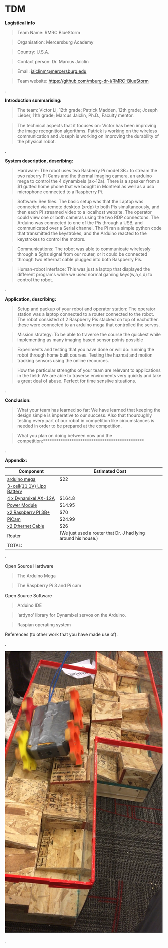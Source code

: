 # TDM

**Logistical info**

>Team Name: RMRC BlueStorm

>Organisation: Mercersburg Academy

>Country: U.S.A.

>Contact person: Dr. Marcus Jaiclin

>Email:  jaiclinm@mercersburg.edu 

>Team website: https://github.com/mburg-dr-j/RMRC-BlueStorm

.





**Introduction summarising:**

>The team: Victor Li, 12th grade; Patrick Madden, 12th grade; Joseph Lieber, 11th grade; Marcus Jaiclin, Ph.D., Faculty mentor. 


>The technical aspects that it focuses on: Victor has been improving the image recognition algorithms. Patrick is working on the wireless communication and Joseph is working on improving the durability of the physical robot.


.




**System description, describing:**

>Hardware: The robot uses two Rasberry Pi model 3B+ to stream the two raberry Pi Cams and the thermal imaging camera, an arduino mega to control the 4 dynamixels (ax-12a). There is a speaker from a $1 gutted home phone that we bought in Montreal as well as a usb microphone connected to a Raspberry Pi.

>Software: See files.  The basic setup was that the Laptop was connected via remote desktop (xrdp) to both Pis simultaneously, and then each Pi streamed video to a localhost website.  The operator could view one or both cameras using the two RDP connectons.  The Arduino was connected to one of the Pis through a USB, and communicated over a Serial channel.  The Pi ran a simple python code that transmitted the keystrokes, and the Arduino reacted to the keystrokes to control the motors.

>Communications: The robot was able to communicate wirelessly through a 5ghz signal from our router, or it could be connected through two ethernat cable plugged into both Raspberry Pis.

>Human-robot interface: This was just a laptop that displayed the different programs while we used normal gaming keys(w,a,s,d) to control the robot.


.



**Application, describing:**

>Setup and packup of your robot and operator station: The operator station was a laptop connected to a router connected to the robot. The robot consisted of 2 Raspberry Pis stacked on top of eachother. these were connected to an arduino mega that controlled the servos.

>Mission strategy: To be able to traverse the course the quickest while implementing as many imaging based sensor points possible

>Experiments and testing that you have done or will do: running the robot through home built courses. Testing the hazmat and motion tracking sensors using the online recources.

>How the particular strengths of your team are relevant to applications in the field: We are able to traverse enviroments very quickly and take a great deal of abuse. Perfect for time sensiive situations.

.


**Conclusion:**

>What your team has learned so far: We have learned that keeping the design simple is imperative to our success. Also that thouroughly testing every part of our robot in competition like circumstances is needed in order to be prepared at the competition.

>What you plan on doing between now and the competition:**********************************************

.




**Appendix:**

 Component | Estimated Cost
 ----------|----------------
[arduino mega](https://www.mouser.com/ProductDetail/Arduino/A000066?qs=BC3YYPaifMrIue9b%252bHtKQg%3D%3D&gclid=Cj0KCQjwidPcBRCGARIsALM--eN8v65L1Oa7wp3lAjmWGikhGuY3MppZZ6ereN1YRN4TAOq24Qmx4N0aAtqjEALw_wcB)| $22
[3-cell(11.1V) Lipo Battery]()|
[4 x Dynamixel AX-12A](https://www.trossenrobotics.com/p/ax-12w-dynamixel-robot-servo.aspx?feed=Froogle&gclid=Cj0KCQjwidPcBRCGARIsALM--ePvoacYGdES8VoEXtqBKq1GnUcX1IFlbtcr-JInCoGgyg1OW942NOsaAlK1EALw_wcB)|$164.8
[Power Module](https://www.pololu.com/product/2574)|$14.95
[x2 Raspberry PI 3B+](https://www.adafruit.com/product/3775?gclid=Cj0KCQjwlqLdBRCKARIsAPxTGaU_UiXwLVAFBxmkHFe7VUJyW7p9HEdM9KS7SXtUwGT-HUhirt0bVQsaApRWEALw_wcB)|$70
[PiCam](http://www.microcenter.com/product/465935/Raspberry_Pi_Camera_Module_V2?src=raspberrypi)|$24.99
[x2 Ethernet Cable](https://www.monoprice.com/product?p_id=5905&gclid=Cj0KCQjwidPcBRCGARIsALM--eOVewPcyw5ijob6wHENVjCONQkVqlPGV5DEStqtwm2Bfp4aYLv3gEcaAur4EALw_wcB)|$26
Router|(We just used a router that Dr. J had lying around his house.)
TOTAL: |

.

Open Source Hardware  

> The Arduino Mega

> The Raspberry Pi 3 and Pi cam

Open Source Software  

>Arduino IDE  

>‘ardyno’ library for Dynamixel servos on the Arduino. 

>Raspian operating system

References (to other work that you have made use of).


.


![The Robot](RMRC_pic.png)


.



